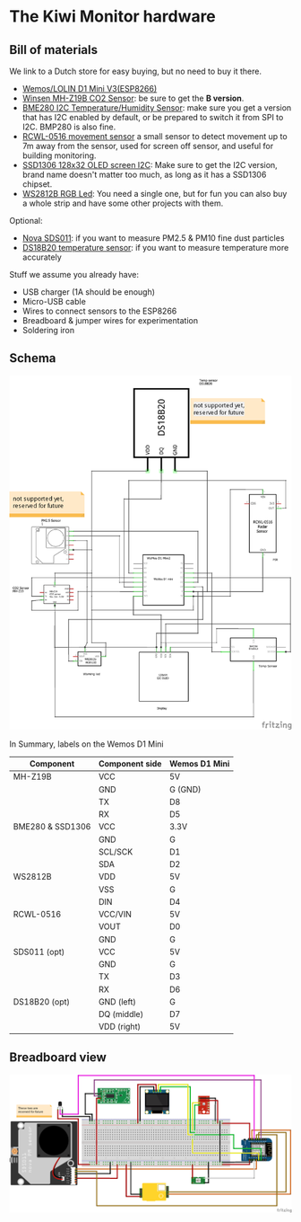 # The Kiwi Monitor hardware

## Bill of materials

We link to a Dutch store for easy buying, but no need to buy it there.

- [Wemos/LOLIN D1 Mini V3(ESP8266)](https://www.tinytronics.nl/shop/nl/communicatie/wi-fi/wemos-d1-mini-v2-esp8266-12f-ch340) 
- [Winsen MH-Z19B CO2 Sensor](https://www.tinytronics.nl/shop/nl/sensoren/temperatuur-lucht-vochtigheid/winsen-mh-z19b-co2-sensor-met-kabel): be sure to get the __B version__.
- [BME280 I2C Temperature/Humidity Sensor](https://www.tinytronics.nl/shop/nl/sensoren/temperatuur-lucht-vochtigheid/bme280-digitale-barometer-druk-en-vochtigheid-sensor-module): make sure you get a version that has I2C enabled by default, or be prepared to switch it from SPI to I2C. BMP280 is also fine.
- [RCWL-0516 movement sensor](https://www.tinytronics.nl/shop/en/communication/rf/microwave-movement-sensor-rcwl-0516) a small sensor to detect movement up to 7m away from the sensor, used for screen off sensor, and useful for building monitoring.
- [SSD1306 128x32 OLED screen I2C](https://www.tinytronics.nl/shop/nl/display/oled/0.91-inch-oled-display-128*32-pixels-wit-i2c): Make sure to get the I2C version, brand name doesn't matter too much, as long as it has a SSD1306 chipset.
- [WS2812B RGB Led](https://www.tinytronics.nl/shop/nl/verlichting/led-digitaal/ws2812b-digitale-5050-rgb-led-printplaat-los-wit): You need a single one, but for fun you can also buy a whole strip and have some other projects with them.

Optional:

- [Nova SDS011](https://www.tinytronics.nl/shop/nl/sensoren/temperatuur-lucht-vochtigheid/nova-sds011-hoge-precisie-laser-stofsensor): if you want to measure PM2.5 & PM10 fine dust particles
- [DS18B20 temperature sensor](https://www.tinytronics.nl/shop/nl/sensoren/temperatuur-lucht-vochtigheid/ds18b20-to-92-thermometer-temperatuur-sensor): if you want to measure temperature more accurately

Stuff we assume you already have:

- USB charger (1A should be enough)
- Micro-USB cable
- Wires to connect sensors to the ESP8266
- Breadboard & jumper wires for experimentation
- Soldering iron

## Schema

![Wire schema](components_schem.png)

In Summary, labels on the Wemos D1 Mini

| Component | Component side | Wemos D1 Mini |
| --- | --- | --- |
| MH-Z19B | VCC | 5V |
| | GND | G (GND) |
| | TX | D8 |
| | RX | D5 |
| BME280 & SSD1306 | VCC | 3.3V |
| | GND | G |
| | SCL/SCK | D1 |
| | SDA | D2 |
|WS2812B | VDD | 5V |
| | VSS | G |
| | DIN | D4|
| RCWL-0516 | VCC/VIN | 5V |
| | VOUT | D0 |
| | GND | G |
|SDS011 (opt) | VCC | 5V |
| | GND | G |
| | TX | D3 |
| | RX | D6 |
|DS18B20 (opt) | GND (left) | G |
| | DQ (middle) | D7 |
| | VDD (right) | 5V |


## Breadboard view

![Breadboard view](components_bb.png)
